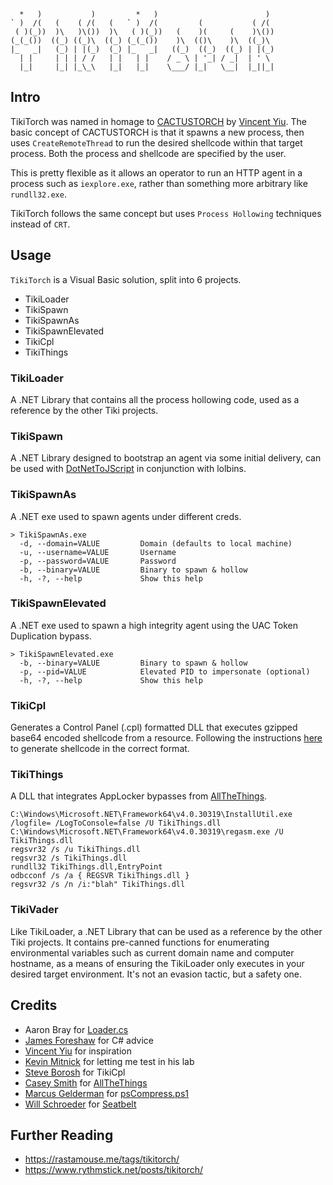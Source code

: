 ```
  *   )           )         *   )                        )  
` )  /(   (    ( /(   (   ` )  /(         (           ( /(  
 ( )(_))  )\   )\())  )\   ( )(_))   (    )(     (    )\()) 
(_(_())  ((_) ((_)\  ((_) (_(_())    )\  (()\    )\  ((_)\  
|_   _|   (_) | |(_)  (_) |_   _|   ((_)  ((_)  ((_) | |(_) 
  | |     | | | / /   | |   | |    / _ \ | '_| / _|  | ' \  
  |_|     |_| |_\_\   |_|   |_|    \___/ |_|   \__|  |_||_| 
```

## Intro

TikiTorch was named in homage to [CACTUSTORCH](https://github.com/vysecurity/CACTUSTORCH) by [Vincent Yiu](https://twitter.com/vysecurity).  The basic concept of CACTUSTORCH is that it spawns a new process, then uses `CreateRemoteThread` to run the desired shellcode within that target process.  Both the process and shellcode are specified by the user.

This is pretty flexible as it allows an operator to run an HTTP agent in a process such as `iexplore.exe`, rather than something more arbitrary like `rundll32.exe`.

TikiTorch follows the same concept but uses `Process Hollowing` techniques instead of `CRT`.

## Usage

`TikiTorch` is a Visual Basic solution, split into 6 projects.

- TikiLoader
- TikiSpawn
- TikiSpawnAs
- TikiSpawnElevated
- TikiCpl
- TikiThings

### TikiLoader
A .NET Library that contains all the process hollowing code, used as a reference by the other Tiki projects.

### TikiSpawn
A .NET Library designed to bootstrap an agent via some initial delivery, can be used with [DotNetToJScript](https://github.com/tyranid/DotNetToJScript) in conjunction with lolbins.

### TikiSpawnAs
A .NET exe used to spawn agents under different creds.

```
> TikiSpawnAs.exe
  -d, --domain=VALUE         Domain (defaults to local machine)
  -u, --username=VALUE       Username
  -p, --password=VALUE       Password
  -b, --binary=VALUE         Binary to spawn & hollow
  -h, -?, --help             Show this help
```

### TikiSpawnElevated
A .NET exe used to spawn a high integrity agent using the UAC Token Duplication bypass.

```
> TikiSpawnElevated.exe
  -b, --binary=VALUE         Binary to spawn & hollow
  -p, --pid=VALUE            Elevated PID to impersonate (optional)
  -h, -?, --help             Show this help
```

### TikiCpl
Generates a Control Panel (.cpl) formatted DLL that executes gzipped base64 encoded shellcode from a resource.  Following the instructions [here](https://github.com/rvrsh3ll/CPLResourceRunner) to generate shellcode in the correct format.

### TikiThings
A DLL that integrates AppLocker bypasses from [AllTheThings](https://github.com/redcanaryco/atomic-red-team/blob/master/atomics/T1117/src/AllTheThings.cs).

```text
C:\Windows\Microsoft.NET\Framework64\v4.0.30319\InstallUtil.exe /logfile= /LogToConsole=false /U TikiThings.dll
C:\Windows\Microsoft.NET\Framework64\v4.0.30319\regasm.exe /U TikiThings.dll
regsvr32 /s /u TikiThings.dll
regsvr32 /s TikiThings.dll
rundll32 TikiThings.dll,EntryPoint
odbcconf /s /a { REGSVR TikiThings.dll }
regsvr32 /s /n /i:"blah" TikiThings.dll
```

### TikiVader
Like TikiLoader, a .NET Library that can be used as a reference by the other Tiki projects.  It contains pre-canned functions for enumerating environmental variables such as current domain name and computer hostname, as a means of ensuring the TikiLoader only executes in your desired target environment.  It's not an evasion tactic, but a safety one.

## Credits

- Aaron Bray for [Loader.cs](https://github.com/ambray/ProcessHollowing/blob/master/ShellLoader/Loader.cs)
- [James Foreshaw](https://twitter.com/tiraniddo) for C# advice
- [Vincent Yiu](https://twitter.com/vysecurity) for inspiration
- [Kevin Mitnick](@kevinmitnick) for letting me test in his lab
- [Steve Borosh](https://twitter.com/424f424f) for TikiCpl
- [Casey Smith](https://twitter.com/subTee) for [AllTheThings](https://github.com/redcanaryco/atomic-red-team/blob/master/atomics/T1117/src/AllTheThings.cs)
- [Marcus Gelderman](https://gist.github.com/marcgeld) for [psCompress.ps1](https://gist.github.com/marcgeld/bfacfd8d70b34fdf1db0022508b02aca)
- [Will Schroeder](https://twitter.com/harmj0y) for [Seatbelt](https://github.com/GhostPack/Seatbelt)

## Further Reading

- https://rastamouse.me/tags/tikitorch/
- https://www.rythmstick.net/posts/tikitorch/